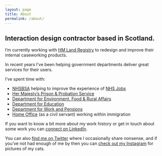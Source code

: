 ```yaml
---
layout: page
title: About
permalink: /about/
---
```


## Interaction design contractor based in Scotland. 

I&rsquo;m currently  working with [HM Land Registry](https://www.gov.uk/government/organisations/land-registry) to redesign and improve their internal caseworking products.

In recent years I&rsquo;ve been helping government departments deliver great services for their users.

I&rsquo;ve spent time with:
* [NHSBSA](https://www.nhsbsa.nhs.uk/) helping to improve the experience of [NHS Jobs](https://beta.jobs.nhs.uk/home)
* [Her Majesty&rsquo;s Prison & Probation Service](https://www.gov.uk/government/organisations/her-majestys-prison-and-probation-service)
* [Department for Environment, Food & Rural Affairs](https://www.gov.uk/government/organisations/department-for-environment-food-rural-affairs)
* [Department for Education](https://www.gov.uk/government/organisations/department-for-education)
* [Department for Work and Pensions](https://www.gov.uk/government/organisations/department-for-work-pensions)
* [Home Office](https://www.gov.uk/government/organisations/home-office) (as a civil servant) working within immigration


If you want to know a bit more about my work history or get in touch about some work you can [connect on LinkedIn](https://www.linkedin.com/in/chrispaularmstrong/).

You can also [find me on Twitter](https://twitter.com/chrisnothanson) where I occasionally share nonsense, and if you&rsquo;ve not had enough of me by then you can [check out my Instagram](https://www.instagram.com/chris.not.hanson/) for pictures of my cats.
